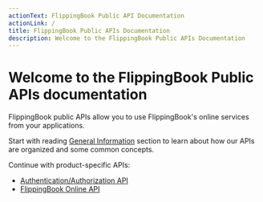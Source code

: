 ```yaml
---
actionText: FlippingBook Public API Documentation
actionLink: /
title: FlippingBook Public APIs Documentation
description: Welcome to the FlippingBook Public APIs Documentation
---
```

Welcome to the FlippingBook Public APIs documentation
=====================================================

FlippingBook public APIs allow you to use FlippingBook's online services from your applications.

Start with reading [General Information](/general/) section to learn about how our APIs are organized and some common concepts.

Continue with product-specific APIs:
- [Authentication/Authorization API](/auth/)
- [FlippingBook Online API](/fbonline/)
